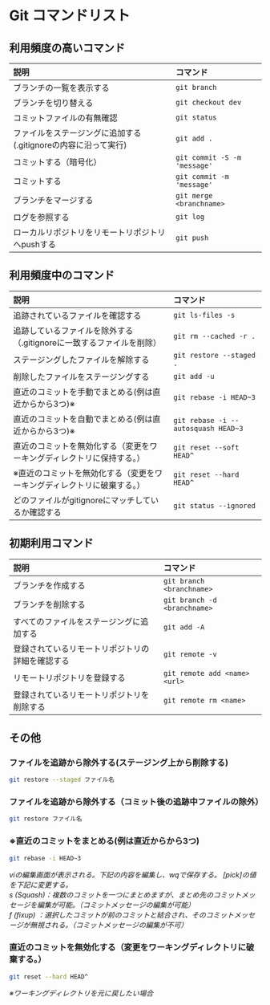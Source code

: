 # Git コマンドリスト
## 利用頻度の高いコマンド
|説明|コマンド|
|:---|:---|
|ブランチの一覧を表示する|`git branch`|
|ブランチを切り替える|`git checkout dev`|
|コミットファイルの有無確認|`git status`|
|ファイルをステージングに追加する(.gitignoreの内容に沿って実行)|`git add .`|
|コミットする（暗号化）|`git commit -S -m 'message'`|
|コミットする|`git commit -m 'message'`|
|ブランチをマージする|`git merge <branchname>`|
|ログを参照する|`git log`|
|ローカルリポジトリをリモートリポジトリへpushする|`git push`|

## 利用頻度中のコマンド
|説明|コマンド|
|:---|:---|
|追跡されているファイルを確認する|`git ls-files -s`|
|追跡しているファイルを除外する（.gitignoreに一致するファイルを削除）|`git rm --cached -r .`|
|ステージングしたファイルを解除する|`git restore --staged .`|
|削除したファイルをステージングする|`git add -u`|
|直近のコミットを手動でまとめる(例は直近からから3つ)※|`git rebase -i HEAD~3`|
|直近のコミットを自動でまとめる(例は直近からから3つ)※|`git rebase -i --autosquash HEAD~3`|
|直近のコミットを無効化する（変更をワーキングディレクトリに保持する。）|`git reset --soft HEAD^`|
|※直近のコミットを無効化する（変更をワーキングディレクトリに破棄する。）|`git reset --hard HEAD^`|
|どのファイルがgitignoreにマッチしているか確認する|`git status --ignored`|

## 初期利用コマンド
|説明|コマンド|
|:---|:---|
|ブランチを作成する|`git branch <branchname>`|
|ブランチを削除する|`git branch -d <branchname>`|
|すべてのファイルをステージングに追加する|`git add -A`|
|登録されているリモートリポジトリの詳細を確認する|`git remote -v`|
|リモートリポジトリを登録する|`git remote add <name> <url>`|
|登録されているリモートリポジトリを削除する|`git remote rm <name>`|

## その他
### ファイルを追跡から除外する(ステージング上から削除する)
```bash
git restore --staged ファイル名
```
### ファイルを追跡から除外する（コミット後の追跡中ファイルの除外）
```bash
git restore ファイル名
```
### ※直近のコミットをまとめる(例は直近からから3つ)
```bash
git rebase -i HEAD~3
```
*viの編集画面が表示される。下記の内容を編集し、wqで保存する。*
*[pick]の値を下記に変更する。*  
*s 	(Squash)：複数のコミットを一つにまとめますが、まとめ先のコミットメッセージを編集が可能。（コミットメッセージの編集が可能）*  
*f	(fixup) ：選択したコミットが前のコミットと結合され、そのコミットメッセージが無視される。（コミットメッセージの編集が不可）*  
### 直近のコミットを無効化する（変更をワーキングディレクトリに破棄する。）
```bash
git reset --hard HEAD^
```
*※ワーキングディレクトリを元に戻したい場合*